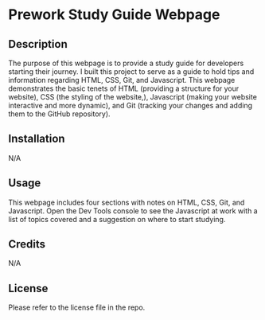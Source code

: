 # Prework Study Guide Webpage

## Description

The purpose of this webpage is to provide a study guide for developers starting their journey. I built this project to serve as a guide to hold tips and information regarding HTML, CSS, Git, and Javascript. This webpage demonstrates the basic tenets of HTML (providing a structure for your website), CSS (the styling of the website,), Javascript (making your website interactive and more dynamic), and Git (tracking your changes and adding them to the GitHub repository).

## Installation

N/A

## Usage

This webpage includes four sections with notes on HTML, CSS, Git, and Javascript. Open the Dev Tools console to see the Javascript at work with a list of topics covered and a suggestion on where to start studying.

## Credits

N/A

## License

Please refer to the license file in the repo.
